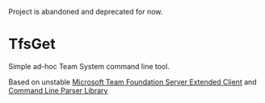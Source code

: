 Project is abandoned and deprecated for now.

# TfsGet
Simple ad-hoc Team System command line tool.

Based on unstable [Microsoft Team Foundation Server Extended Client](https://www.nuget.org/packages/Microsoft.TeamFoundationServer.ExtendedClient/15.112.0-preview) 
and [Command Line Parser Library](https://www.nuget.org/packages/CommandLineParser/2.1.1-beta)
